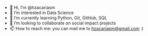 - 👋 Hi, I’m @hzacariasm
- 👀 I’m interested in Data Science
- 🌱 I’m currently learning Python, Git, GitHub, SQL 
- 💞️ I’m looking to collaborate on social impact projects
- 📫 How to reach me: you can mail me to hzacariasm@gmail.com :)

<!---
hzacariasm/hzacariasm is a ✨ special ✨ repository because its `README.md` (this file) appears on your GitHub profile.
You can click the Preview link to take a look at your changes.
--->
